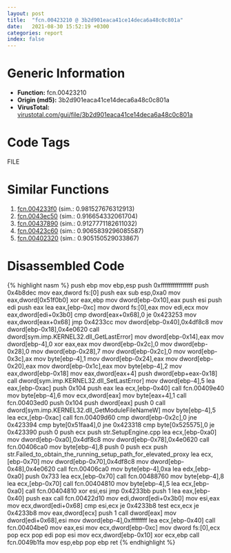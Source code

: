 ```yaml
---
layout: post
title:  "fcn.00423210 @ 3b2d901eaca41ce14deca6a48c0c801a"
date:   2021-08-30 15:52:19 +0300
categories: report
index: false
---
```


# Generic Information
- **Function:** fcn.00423210
- **Origin (md5):** 3b2d901eaca41ce14deca6a48c0c801a
- **VirusTotal:** [virustotal.com/gui/file/3b2d901eaca41ce14deca6a48c0c801a][virustotal_ref]

# Code Tags
<span class="tag" id="FILE">FILE</span>


# Similar Functions

1. [fcn.004233f0][similar_1_ref] (sim.: 0.981527676312913)
2. [fcn.0043ec50][similar_2_ref] (sim.: 0.916654332061704)
3. [fcn.00437890][similar_3_ref] (sim.: 0.9127771182611032)
4. [fcn.00423c60][similar_4_ref] (sim.: 0.9065839296085587)
5. [fcn.00402320][similar_5_ref] (sim.: 0.905150529033867)


# Disassembled Code

{% highlight nasm %}
push ebp
mov ebp,esp
push 0xffffffffffffffff
push 0x4b8dec
mov eax,dword fs:[0]
push eax
sub esp,0xa0
mov eax,dword[0x51f0b0]
xor eax,ebp
mov dword[ebp-0x10],eax
push esi
push edi
push eax
lea eax,[ebp-0xc]
mov dword fs:[0],eax
mov edi,ecx
mov eax,dword[edi+0x3b0]
cmp dword[eax+0x68],0
je 0x423253
mov eax,dword[eax+0x68]
jmp 0x4233cc
mov dword[ebp-0x40],0x4df8c8
mov dword[ebp-0x18],0x4e0620
call dword[sym.imp.KERNEL32.dll_GetLastError]
mov dword[ebp-0x14],eax
mov dword[ebp-4],0
xor eax,eax
mov dword[ebp-0x2c],0
mov dword[ebp-0x28],0
mov dword[ebp-0x28],7
mov dword[ebp-0x2c],0
mov word[ebp-0x3c],ax
mov byte[ebp-4],1
mov dword[ebp-0x24],eax
mov dword[ebp-0x20],eax
mov dword[ebp-0x1c],eax
mov byte[ebp-4],2
mov eax,dword[ebp-0x18]
mov eax,dword[eax+4]
push dword[ebp+eax-0x18]
call dword[sym.imp.KERNEL32.dll_SetLastError]
mov dword[ebp-4],5
lea eax,[ebp-0xac]
push 0x104
push eax
lea ecx,[ebp-0x40]
call fcn.00409e40
mov byte[ebp-4],6
mov ecx,dword[eax]
mov byte[eax+4],1
call fcn.00403ed0
push 0x104
push dword[eax]
push 0
call dword[sym.imp.KERNEL32.dll_GetModuleFileNameW]
mov byte[ebp-4],5
lea ecx,[ebp-0xac]
call fcn.00409d60
cmp dword[ebp-0x2c],0
jne 0x423394
cmp byte[0x51faa4],0
jne 0x423318
cmp byte[0x525575],0
je 0x423390
push 0
push ecx
push str.SetupEngine.cpp
lea ecx,[ebp-0xa0]
mov dword[ebp-0xa0],0x4df8c8
mov dword[ebp-0x78],0x4e0620
call fcn.00406ca0
mov byte[ebp-4],8
push 0
push ecx
push str.Failed_to_obtain_the_running_setup_path_for_elevated_proxy
lea ecx,[ebp-0x70]
mov dword[ebp-0x70],0x4df8c8
mov dword[ebp-0x48],0x4e0620
call fcn.00406ca0
mov byte[ebp-4],0xa
lea edx,[ebp-0xa0]
push 0x733
lea ecx,[ebp-0x70]
call fcn.00488760
mov byte[ebp-4],8
lea ecx,[ebp-0x70]
call fcn.00404810
mov byte[ebp-4],5
lea ecx,[ebp-0xa0]
call fcn.00404810
xor esi,esi
jmp 0x4233bb
push 1
lea eax,[ebp-0x40]
push eax
call fcn.00422d10
mov edi,dword[edi+0x3b0]
mov esi,eax
mov ecx,dword[edi+0x68]
cmp esi,ecx
je 0x4233b8
test ecx,ecx
je 0x4233b8
mov eax,dword[ecx]
push 1
call dword[eax]
mov dword[edi+0x68],esi
mov dword[ebp-4],0xffffffff
lea ecx,[ebp-0x40]
call fcn.00404be0
mov eax,esi
mov ecx,dword[ebp-0xc]
mov dword fs:[0],ecx
pop ecx
pop edi
pop esi
mov ecx,dword[ebp-0x10]
xor ecx,ebp
call fcn.0049b1fa
mov esp,ebp
pop ebp
ret 
{% endhighlight %}


[similar_1_ref]: /report/fcn.004233f0@3b2d901eaca41ce14deca6a48c0c801a
[similar_2_ref]: /report/fcn.0043ec50@3b2d901eaca41ce14deca6a48c0c801a
[similar_3_ref]: /report/fcn.00437890@3b2d901eaca41ce14deca6a48c0c801a
[similar_4_ref]: /report/fcn.00423c60@3b2d901eaca41ce14deca6a48c0c801a
[similar_5_ref]: /report/fcn.00402320@9c2b894b84f59672d8be2e984066f76f
[virustotal_ref]: https://www.virustotal.com/gui/file/3b2d901eaca41ce14deca6a48c0c801a